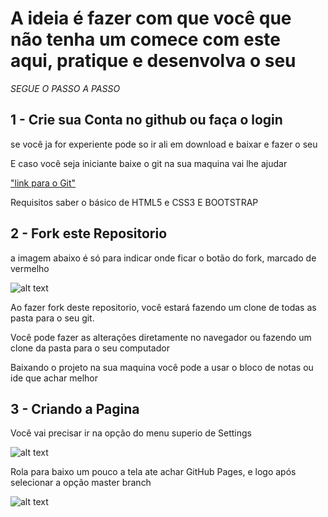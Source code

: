 # A ideia é fazer com que você que não tenha um comece com este aqui, pratique e desenvolva o seu
*SEGUE* *O* *PASSO* *A* *PASSO*

## 1 - Crie sua Conta no github ou faça o login
se você ja for experiente pode so ir ali em download e baixar e fazer o seu 

E caso você seja iniciante baixe o git na sua maquina vai lhe ajudar 


["link para o Git"](https://git-scm.com/downloads)

Requisitos saber o básico de HTML5 e CSS3 E BOOTSTRAP

## 2 - Fork este Repositorio
a imagem abaixo é só para indicar onde ficar o botão do fork, marcado de vermelho 

![alt text](https://github.com/Srubens/MyPortf-lio/blob/master/img/corte-01.jpg)

Ao fazer fork deste repositorio, você estará fazendo um clone de todas as pasta para o seu git. 

Você pode fazer as alterações diretamente no navegador ou fazendo um clone da pasta para o seu computador 

Baixando o projeto na sua maquina você pode a usar o bloco de notas ou ide que achar melhor 

## 3 - Criando a Pagina 

Você vai precisar ir na opção do menu superio de Settings

![alt text](https://github.com/Srubens/MyPortf-lio/blob/master/img/corte-02.jpg)

Rola para baixo um pouco a tela ate achar GitHub Pages, e logo após selecionar a opção master branch

![alt text](https://github.com/Srubens/MyPortf-lio/blob/master/img/corte-03.jpg)

